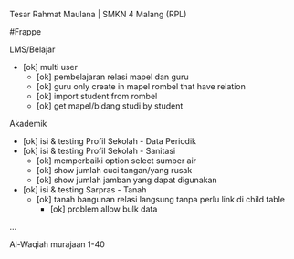 Tesar Rahmat Maulana | SMKN 4 Malang (RPL)

#Frappe 

LMS/Belajar

- [ok] multi user
    - [ok] pembelajaran relasi mapel dan guru
    - [ok] guru only create in mapel rombel that have relation
    - [ok] import student from rombel
    - [ok] get mapel/bidang studi by student

Akademik

- [ok] isi & testing Profil Sekolah - Data Periodik
- [ok] isi & testing Profil Sekolah - Sanitasi
    - [ok] memperbaiki option select sumber air
    - [ok] show jumlah cuci tangan/yang rusak
    - [ok] show jumlah jamban yang dapat digunakan
- [ok] isi & testing Sarpras - Tanah
    - [ok] tanah bangunan relasi langsung tanpa perlu link di child table
        - [ok] problem allow bulk data

…

Al-Waqiah murajaan 1-40